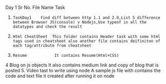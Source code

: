 Day 1
Sr No. File Name   Task
1.     TaskDay1    Find diff between http 1.1 and 2.0,List 5 difference between Browser JS(console) v Nodejs,Use typeof in all the datatypes and check the result
2.     Html CheatSheet  This folder contains Header task with some html tags used in cheatsheet also another file contains deifiniton of each tag/attribute from cheatsheet
3.     Resume            It contains Resume(Html+CSS)
4      Blog on js objects It also contains medium link and copy of blog that is posted
5.     Video tast to write using node   A sample js file with contains the code and text file it created after running it on node
